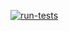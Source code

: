[![run-tests](https://github.com/gbif-norway/tajik/actions/workflows/run-tests.yml/badge.svg)](https://github.com/gbif-norway/tajik/actions/workflows/run-tests.yml)
